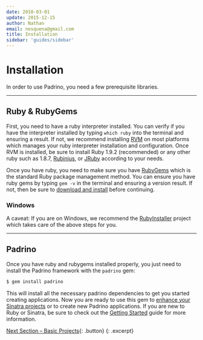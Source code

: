 ```yaml
---
date: 2010-03-01
update: 2015-12-15
author: Nathan
email: nesquena@gmail.com
title: Installation
sidebar: 'guides/sidebar'
---
```


# Installation

In order to use Padrino, you need a few prerequisite libraries.

---


## Ruby & RubyGems

First, you need to have a ruby interpreter installed. You can verify if you have
the interpreter installed by typing `which ruby` into the terminal and ensuring
a result. If not, we recommend installing
[RVM](https://rvm.io/ "RVM") on most platforms which manages
your ruby interpreter installation and configuration. Once RVM is installed, be
sure to install Ruby 1.9.2 (recommended) or any other ruby such as 1.8.7,
[Rubinius](http://rubini.us/ "Rubinius"), or
[JRuby](http://jruby.org/ "JRuby") according to your needs.


Once you have ruby, you need to make sure you have
[RubyGems](https://rubygems.org "RubyGems") which is the standard Ruby package management
method. You can ensure you have ruby gems by typing `gem -v` in the terminal and
ensuring a version result. If not, then be sure to
[download and install](https://rubygems.org/pages/download "download and install") before continuing.


### Windows

A caveat: If you are on Windows, we recommend the
[RubyInstaller](http://rubyinstaller.org "RubyInstaller") project which takes care of the above
steps for you.

---


## Padrino

Once you have ruby and rubygems installed properly, you just need to install the
Padrino framework with the `padrino` gem:


~~~ sh
$ gem install padrino
~~~


This will install all the necessary padrino dependencies to get you started
creating applications. Now you are ready to use this gem to
[enhance your Sinatra projects](/guides/standalone-usage-in-sinatra "enhance your Sinatra projects") or to
create new Padrino applications. If you are new to Ruby or Sinatra, be sure to
check out the [Getting Started](/guides/getting-started "Getting Started") guide for more
information.

[Next Section &ndash; Basic Projects](/guides/basic-projects){: .button}
{: .excerpt}

